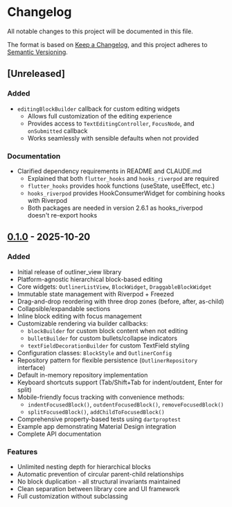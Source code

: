 # Changelog

All notable changes to this project will be documented in this file.

The format is based on [Keep a Changelog](https://keepachangelog.com/en/1.0.0/),
and this project adheres to [Semantic Versioning](https://semver.org/spec/v2.0.0.html).

## [Unreleased]

### Added
- `editingBlockBuilder` callback for custom editing widgets
  - Allows full customization of the editing experience
  - Provides access to `TextEditingController`, `FocusNode`, and `onSubmitted` callback
  - Works seamlessly with sensible defaults when not provided

### Documentation
- Clarified dependency requirements in README and CLAUDE.md
  - Explained that both `flutter_hooks` and `hooks_riverpod` are required
  - `flutter_hooks` provides hook functions (useState, useEffect, etc.)
  - `hooks_riverpod` provides HookConsumerWidget for combining hooks with Riverpod
  - Both packages are needed in version 2.6.1 as hooks_riverpod doesn't re-export hooks

## [0.1.0] - 2025-10-20

### Added
- Initial release of outliner_view library
- Platform-agnostic hierarchical block-based editing
- Core widgets: `OutlinerListView`, `BlockWidget`, `DraggableBlockWidget`
- Immutable state management with Riverpod + Freezed
- Drag-and-drop reordering with three drop zones (before, after, as-child)
- Collapsible/expandable sections
- Inline block editing with focus management
- Customizable rendering via builder callbacks:
  - `blockBuilder` for custom block content when not editing
  - `bulletBuilder` for custom bullets/collapse indicators
  - `textFieldDecorationBuilder` for custom TextField styling
- Configuration classes: `BlockStyle` and `OutlinerConfig`
- Repository pattern for flexible persistence (`OutlinerRepository` interface)
- Default in-memory repository implementation
- Keyboard shortcuts support (Tab/Shift+Tab for indent/outdent, Enter for split)
- Mobile-friendly focus tracking with convenience methods:
  - `indentFocusedBlock()`, `outdentFocusedBlock()`, `removeFocusedBlock()`
  - `splitFocusedBlock()`, `addChildToFocusedBlock()`
- Comprehensive property-based tests using `dartproptest`
- Example app demonstrating Material Design integration
- Complete API documentation

### Features
- Unlimited nesting depth for hierarchical blocks
- Automatic prevention of circular parent-child relationships
- No block duplication - all structural invariants maintained
- Clean separation between library core and UI framework
- Full customization without subclassing

[0.1.0]: https://github.com/nightscape/outliner_view/releases/tag/v0.1.0
